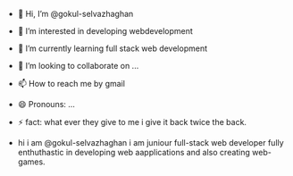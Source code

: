 - 👋 Hi, I’m @gokul-selvazhaghan
- 👀 I’m interested in developing webdevelopment
- 🌱 I’m currently learning full stack web development
- 💞️ I’m looking to collaborate on ...
- 📫 How to reach me by gmail 
- 😄 Pronouns: ...
- ⚡ fact: what ever they give to me i give it back twice the back.

- hi i am @gokul-selvazhaghan i am juniour full-stack web developer fully enthuthastic in developing web aapplications and also creating web-games. 
